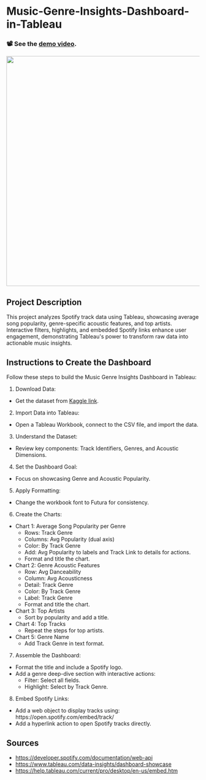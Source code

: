 # Music-Genre-Insights-Dashboard-in-Tableau

### 📽️ See the [demo video](https://drive.google.com/file/d/1ehbowFnRBV0fpjs7ouadsbOX6-59p157/view?usp=drive_link).

<p align="center">
<img height="600px" style="margin: 0 auto;" align="center" src="https://github.com/user-attachments/assets/12bd2972-a110-4b98-a82f-06432af26029"
" />
</p>

## Project Description
This project analyzes Spotify track data using Tableau, showcasing average song popularity, genre-specific acoustic features, and top artists. Interactive filters, highlights, and embedded Spotify links enhance user engagement, demonstrating Tableau's power to transform raw data into actionable music insights.

## Instructions to Create the Dashboard
Follow these steps to build the Music Genre Insights Dashboard in Tableau:

1. Download Data:
- Get the dataset from [Kaggle link](https://www.kaggle.com/datasets/maharshipandya/-spotify-tracks-dataset?resource=download).
2. Import Data into Tableau:
- Open a Tableau Workbook, connect to the CSV file, and import the data.
3. Understand the Dataset:
- Review key components: Track Identifiers, Genres, and Acoustic Dimensions.
4. Set the Dashboard Goal:
- Focus on showcasing Genre and Acoustic Popularity.
5. Apply Formatting:
- Change the workbook font to Futura for consistency.
6. Create the Charts:
- Chart 1: Average Song Popularity per Genre
    - Rows: Track Genre
    - Columns: Avg Popularity (dual axis)
    - Color: By Track Genre
    - Add: Avg Popularity to labels and Track Link to details for actions.
    - Format and title the chart.
- Chart 2: Genre Acoustic Features
    - Row: Avg Danceability
    - Column: Avg Acousticness
    - Detail: Track Genre
    - Color: By Track Genre
    - Label: Track Genre
    - Format and title the chart.
- Chart 3: Top Artists
    - Sort by popularity and add a title.
- Chart 4: Top Tracks
    - Repeat the steps for top artists.
- Chart 5: Genre Name
    - Add Track Genre in text format.
7. Assemble the Dashboard:
  - Format the title and include a Spotify logo.
  - Add a genre deep-dive section with interactive actions:
    - Filter: Select all fields.
    - Highlight: Select by Track Genre.
8. Embed Spotify Links:
  - Add a web object to display tracks using: https://<span></span>open.spotify.com/embed/track/<Track Link>
  - Add a hyperlink action to open Spotify tracks directly.

## Sources

- https://developer.spotify.com/documentation/web-api
- https://www.tableau.com/data-insights/dashboard-showcase
- https://help.tableau.com/current/pro/desktop/en-us/embed.htm

